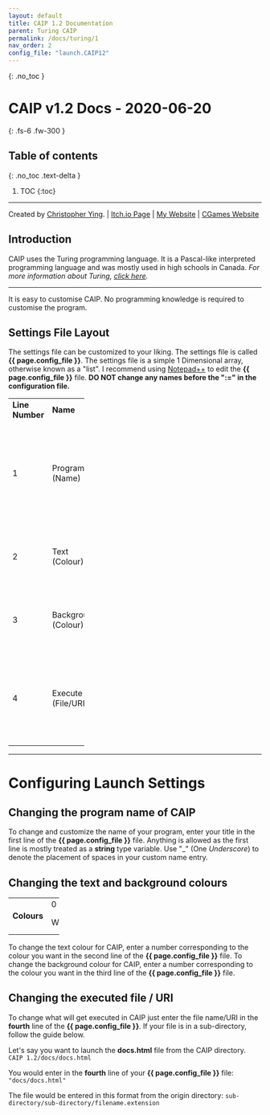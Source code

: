 ```yaml
---
layout: default
title: CAIP 1.2 Documentation
parent: Turing CAIP
permalink: /docs/turing/1
nav_order: 2
config_file: "launch.CAIP12"
---
```

{: .no_toc }
# CAIP v1.2 Docs - 2020-06-20
{: .fs-6 .fw-300 }
## Table of contents
{: .no_toc .text-delta }
1. TOC
{:toc}
---

[comment]: <> (Figure out how to use page variables.)
Created by [Christopher Ying](https://github.com/ChrispyMC). | [Itch.io Page](https://cih.itch.io/caip) | [My Website](https://sites.google.com/view/chrispy) | [CGames Website](https://sites.google.com/view/countergames)

## Introduction
CAIP uses the Turing programming language. It is a Pascal-like interpreted programming language and was mostly used in high schools in Canada.
*For more information about Turing, [click here](https://en.wikipedia.org/wiki/Turing_(programming_language)).*

---

It is easy to customise CAIP. No programming knowledge is required to customise the program.

## Settings File Layout
The settings file can be customized to your liking. The settings file is called **{{ page.config_file }}**.
The settings file is a simple 1 Dimensional array, otherwise known as a "list".
I recommend using [Notepad++](https://notepad-plus-plus.org/) to edit the **{{ page.config_file }}** file.
**DO NOT change any names before the ":=" in the configuration file.**

<table style="width:30%">
	<tr>
		<td><b>Line Number</b></td>
		<td><b>Name</b></td>
		<td><b>Possible Entries</b></td>
	</tr>
	<tr>
		<td>1</td>
		<td>Program (Name)</td>
		<td>Anything in a <b>string</b> variable type. Use "_" to denote spaces in your program name.</td>
	</tr>
	<tr>
		<td>2</td>
		<td>Text (Colour)</td>
		<td>Any number ID in the colour chart below.</td>
	</tr>
	<tr>
		<td>3</td>
		<td>Background (Colour)</td>
		<td>Any number ID in the colour chart below.</td>
	</tr>
	<tr>
		<td>4</td>
		<td>Execute (File/URI)</td>
		<td>Local File (With file extension in the entry) or URI (http(s)://, steam://, etc.)</td>
	</tr>
</table>

---

# Configuring Launch Settings

## Changing the program name of CAIP
To change and customize the name of your program, enter your title in the first line of the **{{ page.config_file }}** file.
Anything is allowed as the first line is mostly treated as a **string** type variable.
Use "_" (One *Underscore*) to denote the placement of spaces in your custom name entry.

## Changing the text and background colours
<table style="width:20%">
	<tr>
		<td rowspan="3"><b>Colours</b></td>
	</tr>
	<tr>
		<td>0</td>
		<td>1</td>
		<td>2</td>
		<td>3</td>
	</tr>
	<tr>
		<td>White</td>
		<td>Black</td>
		<td>Light Grey</td>
		<td>Dark Grey</td>
	</tr>
</table>

To change the text colour for CAIP, enter a number corresponding to the colour you want in the second line of the **{{ page.config_file }}** file.
To change the background colour for CAIP, enter a number corresponding to the colour you want in the third line of the **{{ page.config_file }}** file.

## Changing the executed file / URI
To change what will get executed in CAIP just enter the file name/URI in the **fourth** line of the **{{ page.config_file }}**.
If your file is in a sub-directory, follow the guide below.

Let's say you want to launch the **docs.html** file from the CAIP directory.
```CAIP 1.2/docs/docs.html```

You would enter in the **fourth** line of your **{{ page.config_file }}** file:
```"docs/docs.html"```

The file would be entered in this format from the origin directory: 
```sub-directory/sub-directory/filename.extension```
